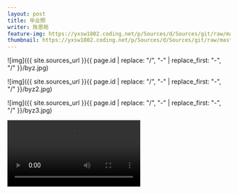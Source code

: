 ```yaml
---
layout: post
title: 毕业照
writer: 陈思苑
feature-img: https://yxsw1802.coding.net/p/Sources/d/Sources/git/raw/master/2019-11-21-yun-dong-hui/01.jpg
thumbnail: https://yxsw1802.coding.net/p/Sources/d/Sources/git/raw/master/2019-11-21-yun-dong-hui/01.jpg
---
```


![img]({{ site.sources_url }}{{ page.id | replace: "/", "-" | replace_first: "-", "/" }}/byz.jpg)

![img]({{ site.sources_url }}{{ page.id | replace: "/", "-" | replace_first: "-", "/" }}/byz2.jpg)

![img]({{ site.sources_url }}{{ page.id | replace: "/", "-" | replace_first: "-", "/" }}/byz3.jpg)

<video class="container" controls="controls">
        <source src="{{ site.ipfs_video }}{{ page.id | replace: "/", "-" | replace_first: "-", "/" }}/by.mp4"/>
</video>
